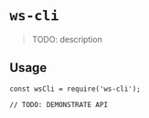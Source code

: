 # `ws-cli`

> TODO: description

## Usage

```
const wsCli = require('ws-cli');

// TODO: DEMONSTRATE API
```
